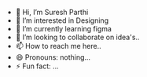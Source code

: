 - 👋 Hi, I’m Suresh Parthi
- 👀 I’m interested in Designing
- 🌱 I’m currently learning figma
- 💞️ I’m looking to collaborate on idea's..
- 📫 How to reach me here..
- 😄 Pronouns: nothing...
- ⚡ Fun fact: ...

<!---
spv4746/spv4746 is a ✨ special ✨ repository because its `README.md` (this file) appears on your GitHub profile.
You can click the Preview link to take a look at your changes.
--->

